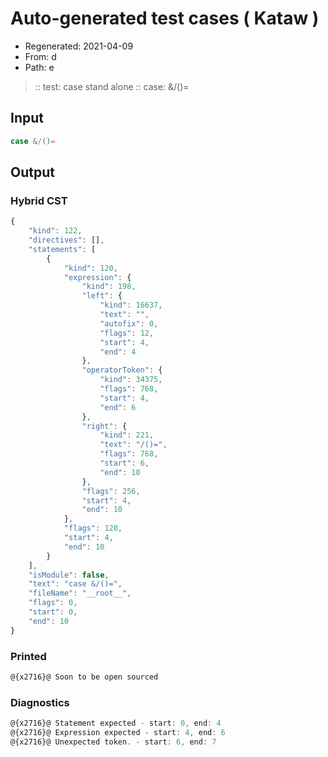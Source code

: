 # Auto-generated test cases ( Kataw )
- Regenerated: 2021-04-09
- From: d
- Path: e
> :: test: case stand alone
> :: case: &/()=
## Input

`````js
case &/()=
`````

## Output

### Hybrid CST

```javascript
{
    "kind": 122,
    "directives": [],
    "statements": [
        {
            "kind": 120,
            "expression": {
                "kind": 198,
                "left": {
                    "kind": 16637,
                    "text": "",
                    "autofix": 0,
                    "flags": 12,
                    "start": 4,
                    "end": 4
                },
                "operatorToken": {
                    "kind": 34375,
                    "flags": 768,
                    "start": 4,
                    "end": 6
                },
                "right": {
                    "kind": 221,
                    "text": "/()=",
                    "flags": 768,
                    "start": 6,
                    "end": 10
                },
                "flags": 256,
                "start": 4,
                "end": 10
            },
            "flags": 128,
            "start": 4,
            "end": 10
        }
    ],
    "isModule": false,
    "text": "case &/()=",
    "fileName": "__root__",
    "flags": 0,
    "start": 0,
    "end": 10
}
```

### Printed

```javascript
@{x2716}@ Soon to be open sourced
```

### Diagnostics

```javascript
@{x2716}@ Statement expected - start: 0, end: 4
@{x2716}@ Expression expected - start: 4, end: 6
@{x2716}@ Unexpected token. - start: 6, end: 7

```

